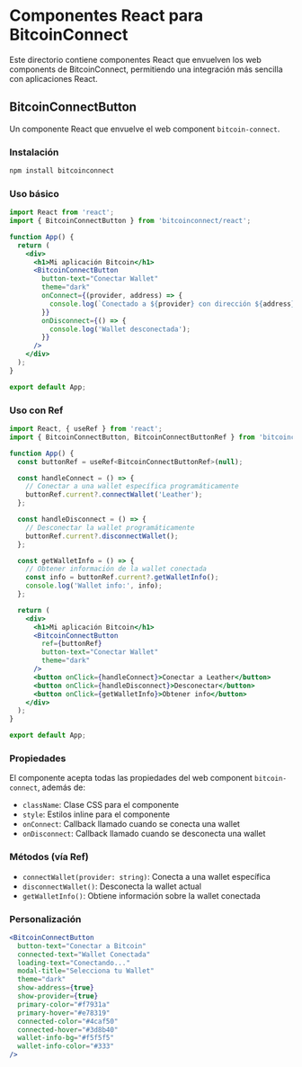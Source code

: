 # Componentes React para BitcoinConnect

Este directorio contiene componentes React que envuelven los web components de BitcoinConnect, permitiendo una integración más sencilla con aplicaciones React.

## BitcoinConnectButton

Un componente React que envuelve el web component `bitcoin-connect`.

### Instalación

```bash
npm install bitcoinconnect
```

### Uso básico

```jsx
import React from 'react';
import { BitcoinConnectButton } from 'bitcoinconnect/react';

function App() {
  return (
    <div>
      <h1>Mi aplicación Bitcoin</h1>
      <BitcoinConnectButton 
        button-text="Conectar Wallet"
        theme="dark"
        onConnect={(provider, address) => {
          console.log(`Conectado a ${provider} con dirección ${address}`);
        }}
        onDisconnect={() => {
          console.log('Wallet desconectada');
        }}
      />
    </div>
  );
}

export default App;
```

### Uso con Ref

```jsx
import React, { useRef } from 'react';
import { BitcoinConnectButton, BitcoinConnectButtonRef } from 'bitcoinconnect/react';

function App() {
  const buttonRef = useRef<BitcoinConnectButtonRef>(null);

  const handleConnect = () => {
    // Conectar a una wallet específica programáticamente
    buttonRef.current?.connectWallet('Leather');
  };

  const handleDisconnect = () => {
    // Desconectar la wallet programáticamente
    buttonRef.current?.disconnectWallet();
  };

  const getWalletInfo = () => {
    // Obtener información de la wallet conectada
    const info = buttonRef.current?.getWalletInfo();
    console.log('Wallet info:', info);
  };

  return (
    <div>
      <h1>Mi aplicación Bitcoin</h1>
      <BitcoinConnectButton 
        ref={buttonRef}
        button-text="Conectar Wallet"
        theme="dark"
      />
      <button onClick={handleConnect}>Conectar a Leather</button>
      <button onClick={handleDisconnect}>Desconectar</button>
      <button onClick={getWalletInfo}>Obtener info</button>
    </div>
  );
}

export default App;
```

### Propiedades

El componente acepta todas las propiedades del web component `bitcoin-connect`, además de:

- `className`: Clase CSS para el componente
- `style`: Estilos inline para el componente
- `onConnect`: Callback llamado cuando se conecta una wallet
- `onDisconnect`: Callback llamado cuando se desconecta una wallet

### Métodos (vía Ref)

- `connectWallet(provider: string)`: Conecta a una wallet específica
- `disconnectWallet()`: Desconecta la wallet actual
- `getWalletInfo()`: Obtiene información sobre la wallet conectada

### Personalización

```jsx
<BitcoinConnectButton 
  button-text="Conectar a Bitcoin"
  connected-text="Wallet Conectada"
  loading-text="Conectando..."
  modal-title="Selecciona tu Wallet"
  theme="dark"
  show-address={true}
  show-provider={true}
  primary-color="#f7931a"
  primary-hover="#e78319"
  connected-color="#4caf50"
  connected-hover="#3d8b40"
  wallet-info-bg="#f5f5f5"
  wallet-info-color="#333"
/>
```
